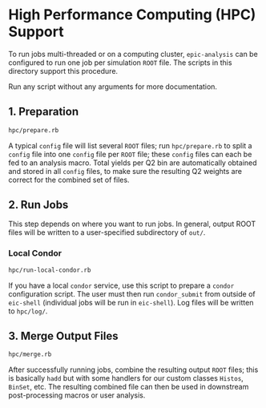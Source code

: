 High Performance Computing (HPC) Support
========================================

To run jobs multi-threaded or on a computing cluster, `epic-analysis` can be configured to run one
job per simulation `ROOT` file. The scripts in this directory support this procedure.

Run any script without any arguments for more documentation.

## 1. Preparation
```bash
hpc/prepare.rb
```
A typical `config` file will list several `ROOT` files; run `hpc/prepare.rb` to split a `config`
file into one `config` file per `ROOT` file; these `config` files can each be fed to an analysis
macro. Total yields per Q2 bin are automatically obtained and stored in all `config` files, to make
sure the resulting Q2 weights are correct for the combined set of files.

## 2. Run Jobs
This step depends on where you want to run jobs. In general, output ROOT files will be written
to a user-specified subdirectory of `out/`.

### Local Condor
```bash
hpc/run-local-condor.rb
```
If you have a local `condor` service, use this script to prepare a `condor` configuration script.
The user must then run `condor_submit` from outside of `eic-shell` (individual jobs will be run in `eic-shell`).
Log files will be written to `hpc/log/`.

## 3. Merge Output Files
```bash
hpc/merge.rb
```
After successfully running jobs, combine the resulting output `ROOT` files; this is basically `hadd`
but with some handlers for our custom classes `Histos`, `BinSet`, etc. The resulting combined file
can then be used in downstream post-processing macros or user analysis.
